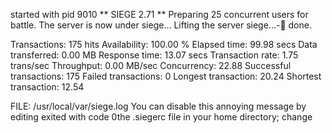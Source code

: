 started with pid 9010
** SIEGE 2.71
** Preparing 25 concurrent users for battle.
The server is now under siege...
Lifting the server siege...-      done.

Transactions:		         175 hits
Availability:		      100.00 %
Elapsed time:		       99.98 secs
Data transferred:	        0.00 MB
Response time:		       13.07 secs
Transaction rate:	        1.75 trans/sec
Throughput:		        0.00 MB/sec
Concurrency:		       22.88
Successful transactions:         175
Failed transactions:	           0
Longest transaction:	       20.24
Shortest transaction:	       12.54
 
FILE: /usr/local/var/siege.log
You can disable this annoying message by editing
exited with code 0the .siegerc file in your home directory; change
